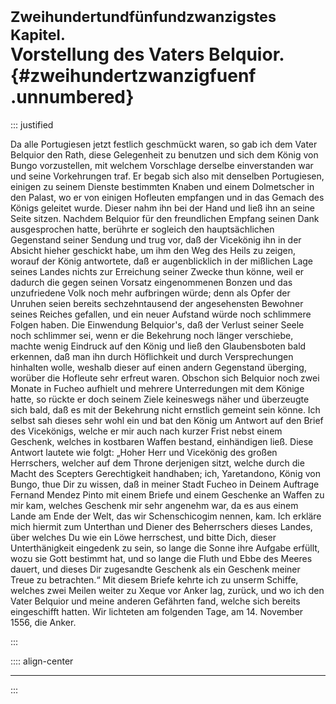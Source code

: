 # <small>Zweihundertundfünfundzwanzigstes Kapitel. </small><br />Vorstellung des Vaters Belquior.{#zweihundertzwanzigfuenf .unnumbered}

::: justified

Da alle Portugiesen jetzt festlich geschmückt waren, so gab ich dem Vater
Belquior den Rath, diese Gelegenheit zu benutzen und sich dem König von Bungo
vorzustellen, mit welchem Vorschlage derselbe einverstanden war und seine
Vorkehrungen traf. Er begab sich also mit denselben Portugiesen, einigen zu
seinem Dienste bestimmten Knaben und einem Dolmetscher in den Palast, wo er von
einigen Hofleuten empfangen und in das Gemach des Königs geleitet wurde. Dieser
nahm ihn bei der Hand und ließ ihn an seine Seite sitzen. Nachdem Belquior für
den freundlichen Empfang seinen Dank ausgesprochen hatte, berührte er sogleich
den hauptsächlichen Gegenstand seiner Sendung und trug vor, daß der Vicekönig
ihn in der Absicht hieher geschickt habe, um ihm den Weg des Heils zu zeigen,
worauf der König antwortete, daß er augenblicklich in der mißlichen Lage seines
Landes nichts zur Erreichung seiner Zwecke thun könne, weil er dadurch die gegen
seinen Vorsatz eingenommenen Bonzen und das unzufriedene Volk noch mehr
aufbringen würde; denn als Opfer der Unruhen seien bereits sechzehntausend der
angesehensten Bewohner seines Reiches gefallen, und ein neuer Aufstand würde
noch schlimmere Folgen haben. Die Einwendung Belquior's, daß der Verlust seiner
Seele noch schlimmer sei, wenn er die Bekehrung noch länger verschiebe, machte
wenig Eindruck auf den König und ließ den Glaubensboten bald erkennen, daß man
ihn durch Höflichkeit und durch Versprechungen hinhalten wolle, weshalb dieser
auf einen andern Gegenstand überging, worüber die Hofleute sehr erfreut waren.
Obschon sich Belquior noch zwei Monate in Fucheo aufhielt und mehrere
Unterredungen mit dem Könige hatte, so rückte er doch seinem Ziele keineswegs
näher und überzeugte sich bald, daß es mit der Bekehrung nicht ernstlich gemeint
sein könne. Ich selbst sah dieses sehr wohl ein und bat den König um Antwort auf
den Brief des Vicekönigs, welche er mir auch nach kurzer Frist nebst einem
Geschenk, welches in kostbaren Waffen bestand, einhändigen ließ. Diese Antwort
lautete wie folgt: „Hoher Herr und Vicekönig des großen Herrschers, welcher auf
dem Throne derjenigen sitzt, welche durch die Macht des Scepters Gerechtigkeit
handhaben; ich, Yaretandono, König von Bungo, thue Dir zu wissen, daß in meiner
Stadt Fucheo in Deinem Auftrage Fernand Mendez Pinto mit einem Briefe und einem
Geschenke an Waffen zu mir kam, welches Geschenk mir sehr angenehm war, da es
aus einem Lande am Ende der Welt, das wir Schenschicogim nennen, kam. Ich
erkläre mich hiermit zum Unterthan und Diener des Beherrschers dieses Landes,
über welches Du wie ein Löwe herrschest, und bitte Dich, dieser Unterthänigkeit
eingedenk zu sein, so lange die Sonne ihre Aufgabe erfüllt, wozu sie Gott
bestimmt hat, und so lange die Fluth und Ebbe des Meeres dauert, und dieses Dir
zugesandte Geschenk als ein Geschenk meiner Treue zu betrachten.“ Mit diesem
Briefe kehrte ich zu unserm Schiffe, welches zwei Meilen weiter zu Xeque vor
Anker lag, zurück, und wo ich den Vater Belquior und meine anderen Gefährten
fand, welche sich bereits eingeschifft hatten. Wir lichteten am folgenden Tage,
am 14. November 1556, die Anker.

:::

:::: align-center
****
:::
